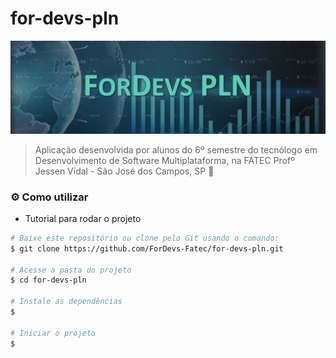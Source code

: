 # for-devs-pln
<img src = "https://github.com/ForDevs-Fatec/Documentation/blob/main/pln.jpg" >


> Aplicação desenvolvida por alunos do 6º semestre do tecnólogo em Desenvolvimento de Software Multiplataforma, na FATEC Profº Jessen Vidal - São José dos Campos, SP :rocket:


### :gear: Como utilizar

- Tutorial para rodar o projeto

```bash
# Baixe este repositório ou clone pelo Git usando o comando:
$ git clone https://github.com/ForDevs-Fatec/for-devs-pln.git

# Acesse a pasta do projeto
$ cd for-devs-pln

# Instale as dependências
$

# Iniciar o projeto
$ 


```
